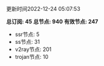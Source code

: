 更新时间2022-12-24 05:07:53

**总订阅: 45**
**总节点: 940**
**有效节点: 247**
- ssr节点: 5
- ss节点: 31
- v2ray节点: 201
- trojan节点: 10
